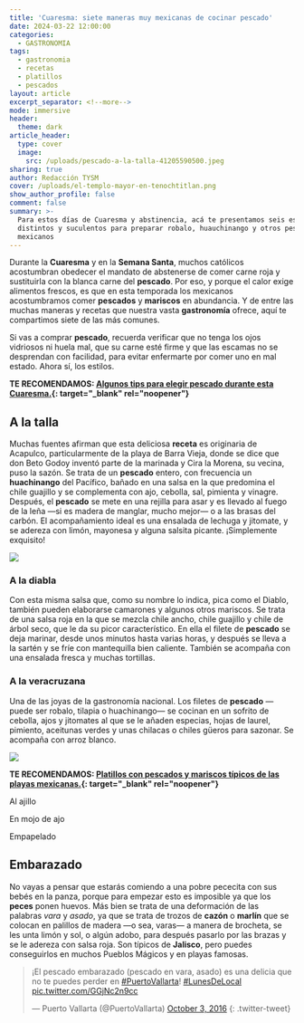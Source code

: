 ```yaml
---
title: 'Cuaresma: siete maneras muy mexicanas de cocinar pescado'
date: 2024-03-22 12:00:00
categories:
  - GASTRONOMIA
tags:
  - gastronomia
  - recetas
  - platillos
  - pescados
layout: article
excerpt_separator: <!--more-->
mode: immersive
header:
  theme: dark
article_header:
  type: cover
  image:
    src: /uploads/pescado-a-la-talla-41205590500.jpeg
sharing: true
author: Redacción TYSM
cover: /uploads/el-templo-mayor-en-tenochtitlan.png
show_author_profile: false
comment: false
summary: >-
  Para estos días de Cuaresma y abstinencia, acá te presentamos seis estilos
  distintos y suculentos para preparar robalo, huauchinango y otros pescados
  mexicanos
---
```

Durante la **Cuaresma** y en la **Semana Santa**, muchos católicos acostumbran obedecer el mandato de abstenerse de comer carne roja y sustituirla con la blanca carne del **pescado**. Por eso, y porque el calor exige alimentos frescos, es que en esta temporada los mexicanos acostumbramos comer **pescados** y **mariscos** en abundancia. Y de entre las muchas maneras y recetas que nuestra vasta **gastronomía** ofrece, aquí te compartimos siete de las más comunes.

Si vas a comprar **pescado**, recuerda verificar que no tenga los ojos vidriosos ni huela mal, que su carne esté firme y que las escamas no se desprendan con facilidad, para evitar enfermarte por comer uno en mal estado. Ahora sí, los estilos.

**TE RECOMENDAMOS: [Algunos tips para elegir pescado durante esta Cuaresma.](https://blog.tonoysumariachi.com/gastronomia/2024/02/16/algunos-tips-para-elegir-pescado-durante-esta-cuaresma.html){: target="_blank" rel="noopener"}**

## A la talla

Muchas fuentes afirman que esta deliciosa **receta** es originaria de Acapulco, particularmente de la playa de Barra Vieja, donde se dice que don Beto Godoy inventó parte de la marinada y Cira la Morena, su vecina, puso la sazón. Se trata de un **pescado** entero, con frecuencia un **huachinango** del Pacífico, bañado en una salsa en la que predomina el chile guajillo y se complementa con ajo, cebolla, sal, pimienta y vinagre. Después, el **pescado** se mete en una rejilla para asar y es llevado al fuego de la leña —si es madera de manglar, mucho mejor— o a las brasas del carbón. El acompañamiento ideal es una ensalada de lechuga y jitomate, y se adereza con limón, mayonesa y alguna salsita picante. ¡Simplemente exquisito!

![](https://upload.wikimedia.org/wikipedia/commons/d/dd/Pescado_a_la_talla.jpg)

### A la diabla

Con esta misma salsa que, como su nombre lo indica, pica como el Diablo, también pueden elaborarse camarones y algunos otros mariscos. Se trata de una salsa roja en la que se mezcla chile ancho, chile guajillo y chile de árbol seco, que le da su picor característico. En ella el filete de **pescado** se deja marinar, desde unos minutos hasta varias horas, y después se lleva a la sartén y se fríe con mantequilla bien caliente. También se acompaña con una ensalada fresca y muchas tortillas.

### A la veracruzana

Una de las joyas de la gastronomía nacional. Los filetes de **pescado** —puede ser robalo, tilapia o huachinango— se cocinan en un sofrito de cebolla, ajos y jitomates al que se le añaden especias, hojas de laurel, pimiento, aceitunas verdes y unas chilacas o chiles güeros para sazonar. Se acompaña con arroz blanco.

![](https://upload.wikimedia.org/wikipedia/commons/thumb/9/99/Pescado_a_la_veracruzana.jpg/667px-Pescado_a_la_veracruzana.jpg)

**TE RECOMENDAMOS:&nbsp;[Platillos con pescados y mariscos típicos de las playas mexicanas.](https://blog.tonoysumariachi.com/gastronomia/2023/03/28/platillos-con-pescados-y-mariscos-tipicos-de-las-playas-mexicanas.html){: target="_blank" rel="noopener"}**

Al ajillo

En mojo de ajo

Empapelado

## Embarazado

No vayas a pensar que estarás comiendo a una pobre pececita con sus bebés en la panza, porque para empezar esto es imposible ya que los **peces** ponen huevos. Más bien se trata de una deformación de las palabras&nbsp;*vara* y *asado*, ya que se trata de trozos de **cazón** o **marlín** que se colocan en palillos de madera —o sea, varas— a manera de brocheta, se les unta limón y sol, o algún adobo, para después pasarlo por las brazas y se le adereza con salsa roja. Son típicos de **Jalisco**, pero puedes conseguirlos en muchos Pueblos Mágicos y en playas famosas.

> ¡El pescado embarazado (pescado en vara, asado) es una delicia que no te puedes perder en [\#PuertoVallarta](https://twitter.com/hashtag/PuertoVallarta?src=hash&amp;ref_src=twsrc%5Etfw)! [\#LunesDeLocal](https://twitter.com/hashtag/LunesDeLocal?src=hash&amp;ref_src=twsrc%5Etfw) [pic.twitter.com/GGjNc2n9cc](https://t.co/GGjNc2n9cc)
>
> — Puerto Vallarta (@PuertoVallarta) [October 3, 2016](https://twitter.com/PuertoVallarta/status/783048995052683265?ref_src=twsrc%5Etfw)
{: .twitter-tweet}